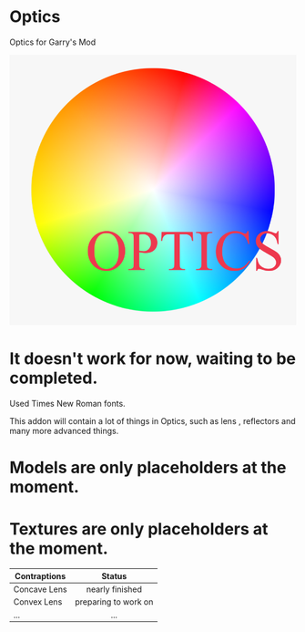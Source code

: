# Optics
Optics for Garry's Mod

![picture01](/template-logo.png "simple logo")

# It doesn't work for now, waiting to be completed.

Used Times New Roman fonts.

This addon will contain a lot of things in Optics, such as lens , reflectors and many more advanced things.
# Models are only placeholders at the moment.
# Textures are only placeholders at the moment.

Contraptions|Status
------------|:-------------------:
Concave Lens|nearly finished
Convex Lens |preparing to work on
...         |...

